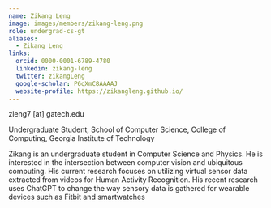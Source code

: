 ```yaml
---
name: Zikang Leng
image: images/members/zikang-leng.png
role: undergrad-cs-gt
aliases:
  - Zikang Leng
links:
  orcid: 0000-0001-6789-4780
  linkedin: zikang-leng 
  twitter: zikangLeng
  google-scholar: P6qXmC8AAAAJ
  website-profile: https://zikangleng.github.io/
---
```


zleng7 [at] gatech.edu

Undergraduate Student, School of Computer Science, College of Computing, Georgia Institute of Technology

Zikang is an undergraduate student in Computer Science and Physics. He is interested in the intersection between computer vision and ubiquitous computing. His current research focuses on utilizing virtual sensor data extracted from videos for Human Activity Recognition. His recent research uses ChatGPT to change the way sensory data is gathered for wearable devices such as Fitbit and smartwatches


